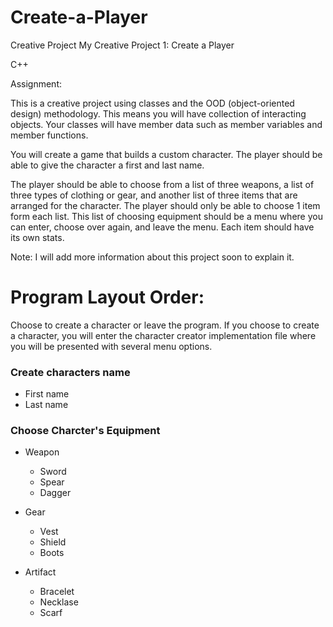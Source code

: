 # Create-a-Player
Creative Project
My Creative Project 1: Create a Player

C++

Assignment:

This is a creative project using classes and the OOD (object-oriented design) methodology. 
This means you will have collection of interacting objects. 
Your classes will have member data such as member variables and member functions.

You will create a game that builds a custom character. The player should be able to give the character a first and last name. 

The player should be able to choose from a list of three weapons, a list of three types of clothing or gear, 
and another list of three items that are arranged for the character. The player should only be able to choose 1 item form each list. 
This list of choosing equipment should be a menu where you can enter, choose over again, and leave the menu. Each item should have its own stats.  

Note: I will add more information about this project soon to explain it.

<h1> Program Layout Order: </h1>
<p> Choose to create a character or leave the program. If you choose to create a character, you
	will enter the character creator implementation file where you will be presented with several
menu options. </p>

<h3> Create characters name </h3>
<ul>
	<li> First name </li>
	<li> Last name </li>
</ul>

<h3> Choose Charcter's Equipment </h3>
<ul>
	<li> Weapon </li>
	<ul>
		<li> Sword </li>
		<li> Spear </li>
		<li> Dagger </li>
	</ul>
</ul>

<ul>
	<li> Gear </li>
	<ul>
		<li> Vest </li>
		<li> Shield </li>
		<li> Boots </li>
	</ul>
</ul>

<ul>
	<li> Artifact </li>
	<ul>
		<li> Bracelet </li>
		<li> Necklase </li>
		<li> Scarf </li>
	</ul>
</ul>

